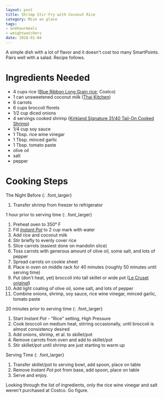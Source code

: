 ```yaml
---
layout: post
title: Shrimp Stir-Fry with Coconut Rice
category: Mise en place
tags:
- onehourmeals
- weightwatchers
date: 2018-01-04
---
```


A simple dish with a lot of flavor and it doesn't cost too many SmartPoints. Pairs well with a salad. Recipe follows.

# Ingredients Needed

- 4 cups rice ([Blue Ribbon Long Grain rice](https://www.costcobusinessdelivery.com/Blue-Ribbon-Long-Grain-Rice%2C-25-lbs.product.11367776.html); Costco)
- 1 can unsweetened coconut milk ([Thai Kitchen](https://www.amazon.com/Thai-Kitchen-Coconut-Milk-13-66/dp/B000GZSDZI))
- 6 carrots
- 6 cups broccoli florets
- 1/2 cup diced onions
- 4 servings cooked shrimp ([Kirkland Signature 31/40 Tail-On Cooked Shrimp](https://www.costcobusinessdelivery.com/Kirkland-Signature-3140-Tail-On-Cooked-Shrimp%2c-2-lbs.product.11094594.html))
- 1/4 cup soy sauce
- 1 Tbsp. rice wine vinegar
- 1 Tbsp. minced garlic
- 1 Tbsp. tomato paste
- olive oil
- salt
- pepper

# Cooking Steps

The Night Before
{: .font_larger}

1. Transfer shrimp from freezer to refrigerator

1 hour prior to serving time
{: .font_larger}

1. Preheat oven to 350&deg; F
1. Fill [_Instant Pot_](https://www.amazon.com/Instant-Pot-Multi-Use-Programmable-Packaging/dp/B00FLYWNYQ) to 2 cup mark with water
1. Add rice and coconut milk
1. Stir briefly to evenly cover rice
1. Slice carrots (easiest done on mandolin slice)
1. Toss carrots with generous amount of olive oil, some salt, and lots of pepper
1. Spread carrots on cookie sheet
1. Place in oven on middle rack for 40 minutes (roughly 50 minutes until serving time)
1. Put (don't heat, yet) broccoli into tall skillet or wide pot ([Le Cruset _original_](https://www.lecreuset.com/1925-original-cocotte))
1. Add light coating of olive oil, some salt, and lots of pepper
1. Combine onions, shrimp, soy sauce, rice wine vinegar, minced garlic, tomato paste

20 minutes prior to serving time
{: .font_larger}

1. Start _Instant Pot_ - "Rice" setting, High Pressure
1. Cook broccoli on medium heat, stirring occasionally, until broccoli is almost consistency desired
1. Add onions, shrimp, et al. to skillet/pot
1. Remove carrots from oven and add to skillet/pot
1. Stir skillet/pot until shrimp are just starting to warm up

Serving Time
{: .font_larger}

1. Transfer skillet/pot to serving bowl, add spoon, place on table
1. Remove _Instant Pot_ pot from base, add spoon, place on table
1. Serve and enjoy.

Looking through the list of ingredients, only the rice wine vinegar and salt weren't purchased at Costco. Go figure.